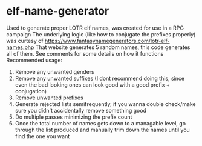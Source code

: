 # elf-name-generator
Used to generate proper LOTR elf names, was created for use in a RPG campaign
The underlying logic (like how to conjugate the prefixes properly) was curtesy of https://www.fantasynamegenerators.com/lotr-elf-names.php
That website generates 5 random names, this code generates all of them.
See comments for some details on how it functions
Recommended usage:
1. Remove any unwanted genders
2. Remove any unwanted suffixes (I dont recommend doing this, since even the bad looking ones can look good with a good prefix + conjugation)
3. Remove unwanted prefixes
4. Generate rejected lists semifrequently, if you wanna double check/make sure you didn't accidentally remove something good
5. Do multiple passes minimizing the prefix count
6. Once the total number of names gets down to a managable level, go through the list produced and manually trim down the names until you find the one you want
